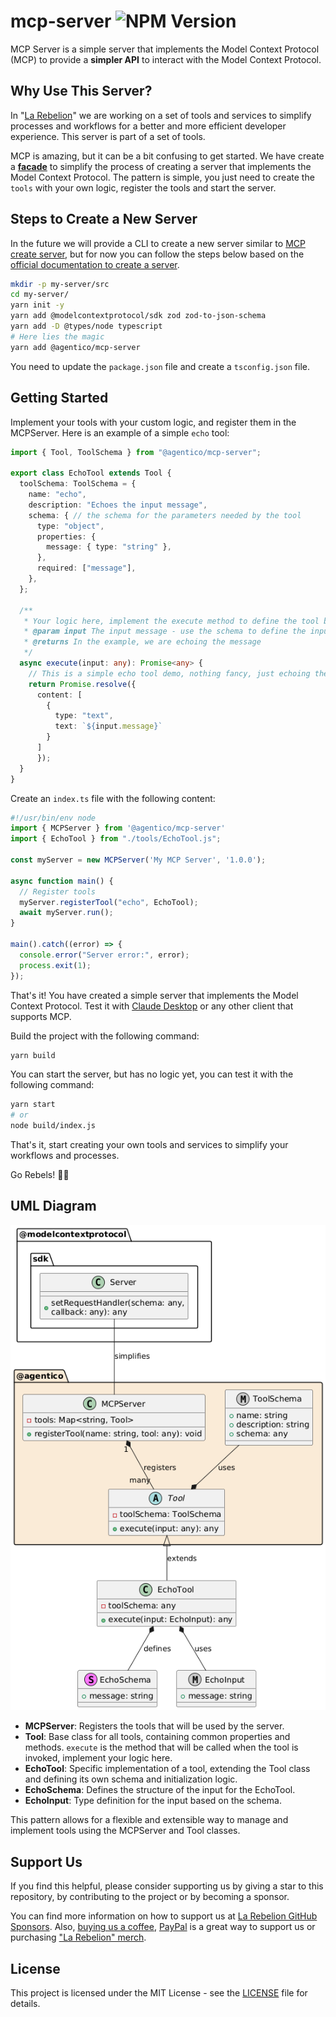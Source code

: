 # mcp-server ![NPM Version](https://img.shields.io/npm/v/%40agentico%2Fmcp-server)

MCP Server is a simple server that implements the Model Context Protocol (MCP) to provide a **simpler API** to interact with the Model Context Protocol. 

## Why Use This Server?

In "[La Rebelion](https://rebelion.la)" we are working on a set of tools and services to simplify processes and workflows for a better and more efficient developer experience. This server is part of a set of tools.

MCP is amazing, but it can be a bit confusing to get started. We have create a **[facade](https://refactoring.guru/design-patterns/facade)** to simplify the process of creating a server that implements the Model Context Protocol. The pattern is simple, you just need to create the `tools` with your own logic, register the tools and start the server.

## Steps to Create a New Server

In the future we will provide a CLI to create a new server similar to [MCP create server](https://www.npmjs.com/package/@modelcontextprotocol/create-server), but for now you can follow the steps below based on the [official documentation to create a server](https://modelcontextprotocol.io/quickstart/server).

```bash
mkdir -p my-server/src
cd my-server/
yarn init -y
yarn add @modelcontextprotocol/sdk zod zod-to-json-schema
yarn add -D @types/node typescript
# Here lies the magic
yarn add @agentico/mcp-server
```

You need to update the `package.json` file and create a `tsconfig.json` file.

## Getting Started

Implement your tools with your custom logic, and register them in the MCPServer. Here is an example of a simple `echo` tool:

```typescript
import { Tool, ToolSchema } from "@agentico/mcp-server";

export class EchoTool extends Tool {
  toolSchema: ToolSchema = { 
    name: "echo",
    description: "Echoes the input message",
    schema: { // the schema for the parameters needed by the tool
      type: "object",
      properties: {
        message: { type: "string" },
      },
      required: ["message"],
    },
  };

  /**
   * Your logic here, implement the execute method to define the tool behavior
   * @param input The input message - use the schema to define the input type
   * @returns In the example, we are echoing the message
   */
  async execute(input: any): Promise<any> {
    // This is a simple echo tool demo, nothing fancy, just echoing the message
    return Promise.resolve({
      content: [
        {
          type: "text",
          text: `${input.message}` 
        }
      ]
      });
  }
}
```

Create an `index.ts` file with the following content:

```typescript
#!/usr/bin/env node
import { MCPServer } from '@agentico/mcp-server'
import { EchoTool } from "./tools/EchoTool.js";

const myServer = new MCPServer('My MCP Server', '1.0.0');

async function main() {
  // Register tools
  myServer.registerTool("echo", EchoTool);
  await myServer.run();
}

main().catch((error) => {
  console.error("Server error:", error);
  process.exit(1);
});
```

That's it! You have created a simple server that implements the Model Context Protocol. Test it with [Claude Desktop](https://claude.ai/download) or any other client that supports MCP.

Build the project with the following command:

```bash
yarn build
```

You can start the server, but has no logic yet, you can test it with the following command:

```bash
yarn start
# or
node build/index.js
```

That's it, start creating your own tools and services to simplify your workflows and processes.

Go Rebels! ✊🏻

## UML Diagram

![UML Diagram](./mcp-server.png)

* **MCPServer**: Registers the tools that will be used by the server.
* **Tool**: Base class for all tools, containing common properties and methods. `execute` is the method that will be called when the tool is invoked, implement your logic here.
* **EchoTool**: Specific implementation of a tool, extending the Tool class and defining its own schema and initialization logic.
* **EchoSchema**: Defines the structure of the input for the EchoTool.
* **EchoInput**: Type definition for the input based on the schema.

This pattern allows for a flexible and extensible way to manage and implement tools using the MCPServer and Tool classes.

## Support Us

If you find this helpful, please consider supporting us by giving a star to this repository, by contributing to the project or by becoming a sponsor.

You can find more information on how to support us at [La Rebelion GitHub Sponsors](https://github.com/sponsors/la-rebelion). Also, [buying us a coffee](https://buymeacoffee.com/larebelion), [PayPal](https://www.paypal.com/donate?hosted_button_id=7CV28AHGL9ZZY) is a great way to support us or purchasing ["La Rebelion" merch](https://go.rebelion.la/merch).

## License

This project is licensed under the MIT License - see the [LICENSE](LICENSE) file for details.